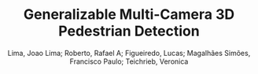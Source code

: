 ---
paperId: 10
author: Lima, Joao Lima; Roberto, Rafael A; Figueiredo, Lucas; Magalhães Simões, Francisco Paulo; Teichrieb, Veronica
title: "Generalizable Multi-Camera 3D Pedestrian Detection"
pdf: 10_CameraReady_10.pdf
poster: 10_poster_10.png
pitch: https://youtu.be/d3oGlZ_XoyI
type: Oral
topic: 3D Vision
category: Full Paper
link: --
conference: cvpr
year: 2021
tags: cvpr-2021
---